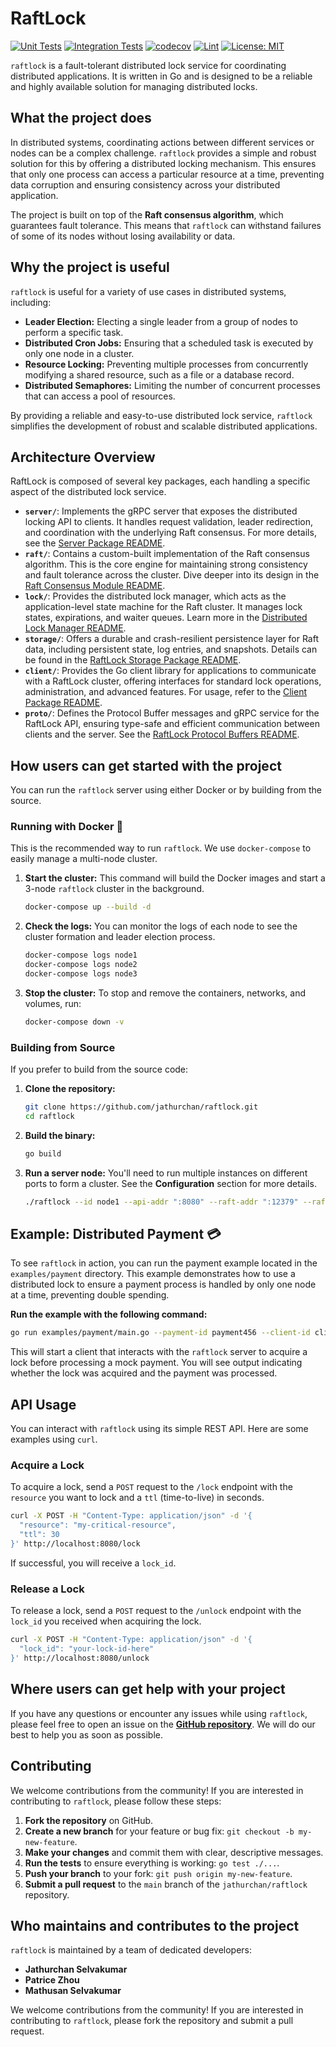 # RaftLock

[![Unit Tests](https://github.com/jathurchan/raftlock/actions/workflows/unit-tests.yml/badge.svg)](https://github.com/jathurchan/raftlock/actions/workflows/unit-tests.yml)
[![Integration Tests](https://github.com/jathurchan/raftlock/actions/workflows/integration-tests.yml/badge.svg)](https://github.com/jathurchan/raftlock/actions/workflows/integration-tests.yml)
[![codecov](https://codecov.io/gh/jathurchan/raftlock/graph/badge.svg?token=RW0H2MKNMV)](https://codecov.io/gh/jathurchan/raftlock)
[![Lint](https://github.com/jathurchan/raftlock/actions/workflows/lint.yml/badge.svg)](https://github.com/jathurchan/raftlock/actions/workflows/lint.yml)
[![License: MIT](https://img.shields.io/badge/License-MIT-yellow.svg)](https://opensource.org/licenses/MIT)

`raftlock` is a fault-tolerant distributed lock service for coordinating distributed applications. It is written in Go and is designed to be a reliable and highly available solution for managing distributed locks.

## What the project does

In distributed systems, coordinating actions between different services or nodes can be a complex challenge. `raftlock` provides a simple and robust solution for this by offering a distributed locking mechanism. This ensures that only one process can access a particular resource at a time, preventing data corruption and ensuring consistency across your distributed application.

The project is built on top of the **Raft consensus algorithm**, which guarantees fault tolerance. This means that `raftlock` can withstand failures of some of its nodes without losing availability or data.

## Why the project is useful

`raftlock` is useful for a variety of use cases in distributed systems, including:

* **Leader Election:** Electing a single leader from a group of nodes to perform a specific task.
* **Distributed Cron Jobs:** Ensuring that a scheduled task is executed by only one node in a cluster.
* **Resource Locking:** Preventing multiple processes from concurrently modifying a shared resource, such as a file or a database record.
* **Distributed Semaphores:** Limiting the number of concurrent processes that can access a pool of resources.

By providing a reliable and easy-to-use distributed lock service, `raftlock` simplifies the development of robust and scalable distributed applications.

## Architecture Overview

RaftLock is composed of several key packages, each handling a specific aspect of the distributed lock service.

* **`server/`**: Implements the gRPC server that exposes the distributed locking API to clients. It handles request validation, leader redirection, and coordination with the underlying Raft consensus. For more details, see the [Server Package README](raftlock/server/README.md).
* **`raft/`**: Contains a custom-built implementation of the Raft consensus algorithm. This is the core engine for maintaining strong consistency and fault tolerance across the cluster. Dive deeper into its design in the [Raft Consensus Module README](raftlock/raft/README.md).
* **`lock/`**: Provides the distributed lock manager, which acts as the application-level state machine for the Raft cluster. It manages lock states, expirations, and waiter queues. Learn more in the [Distributed Lock Manager README](raftlock/lock/README.md).
* **`storage/`**: Offers a durable and crash-resilient persistence layer for Raft data, including persistent state, log entries, and snapshots. Details can be found in the [RaftLock Storage Package README](raftlock/storage/README.md).
* **`client/`**: Provides the Go client library for applications to communicate with a RaftLock cluster, offering interfaces for standard lock operations, administration, and advanced features. For usage, refer to the [Client Package README](raftlock/client/README.md).
* **`proto/`**: Defines the Protocol Buffer messages and gRPC service for the RaftLock API, ensuring type-safe and efficient communication between clients and the server. See the [RaftLock Protocol Buffers README](raftlock/proto/README.md).

## How users can get started with the project

You can run the `raftlock` server using either Docker or by building from the source.

### Running with Docker 🐳

This is the recommended way to run `raftlock`. We use `docker-compose` to easily manage a multi-node cluster.

1. **Start the cluster:**
    This command will build the Docker images and start a 3-node `raftlock` cluster in the background.

    ```bash
    docker-compose up --build -d
    ```

2. **Check the logs:**
    You can monitor the logs of each node to see the cluster formation and leader election process.

    ```bash
    docker-compose logs node1
    docker-compose logs node2
    docker-compose logs node3
    ```

3. **Stop the cluster:**
    To stop and remove the containers, networks, and volumes, run:

    ```bash
    docker-compose down -v
    ```

### Building from Source

If you prefer to build from the source code:

1. **Clone the repository:**

    ```bash
    git clone https://github.com/jathurchan/raftlock.git
    cd raftlock
    ```

2. **Build the binary:**

    ```bash
    go build
    ```

3. **Run a server node:**
    You'll need to run multiple instances on different ports to form a cluster. See the **Configuration** section for more details.

    ```bash
    ./raftlock --id node1 --api-addr ":8080" --raft-addr ":12379" --raft-bootstrap
    ```

## Example: Distributed Payment 💳

To see `raftlock` in action, you can run the payment example located in the `examples/payment` directory. This example demonstrates how to use a distributed lock to ensure a payment process is handled by only one node at a time, preventing double spending.

**Run the example with the following command:**

```bash
go run examples/payment/main.go --payment-id payment456 --client-id client002 --servers localhost:8080
```

This will start a client that interacts with the `raftlock` server to acquire a lock before processing a mock payment. You will see output indicating whether the lock was acquired and the payment was processed.

## API Usage

You can interact with `raftlock` using its simple REST API. Here are some examples using `curl`.

### Acquire a Lock

To acquire a lock, send a `POST` request to the `/lock` endpoint with the `resource` you want to lock and a `ttl` (time-to-live) in seconds.

```bash
curl -X POST -H "Content-Type: application/json" -d '{
  "resource": "my-critical-resource",
  "ttl": 30
}' http://localhost:8080/lock
```

If successful, you will receive a `lock_id`.

### Release a Lock

To release a lock, send a `POST` request to the `/unlock` endpoint with the `lock_id` you received when acquiring the lock.

```bash
curl -X POST -H "Content-Type: application/json" -d '{
  "lock_id": "your-lock-id-here"
}' http://localhost:8080/unlock
```

## Where users can get help with your project

If you have any questions or encounter any issues while using `raftlock`, please feel free to open an issue on the [**GitHub repository**](https://github.com/jathurchan/raftlock/issues). We will do our best to help you as soon as possible.

## Contributing

We welcome contributions from the community\! If you are interested in contributing to `raftlock`, please follow these steps:

1. **Fork the repository** on GitHub.
2. **Create a new branch** for your feature or bug fix: `git checkout -b my-new-feature`.
3. **Make your changes** and commit them with clear, descriptive messages.
4. **Run the tests** to ensure everything is working: `go test ./...`.
5. **Push your branch** to your fork: `git push origin my-new-feature`.
6. **Submit a pull request** to the `main` branch of the `jathurchan/raftlock` repository.

## Who maintains and contributes to the project

`raftlock` is maintained by a team of dedicated developers:

* **Jathurchan Selvakumar**
* **Patrice Zhou**
* **Mathusan Selvakumar**

We welcome contributions from the community\! If you are interested in contributing to `raftlock`, please fork the repository and submit a pull request.
